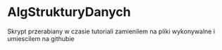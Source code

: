 # AlgStrukturyDanych

Skrypt przerabiany w czasie tutoriali zamienilem na pliki wykonywalne i umiescilem na githubie 